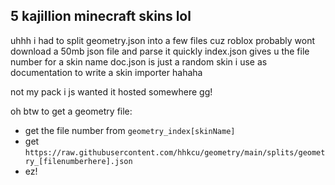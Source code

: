 ## 5 kajillion minecraft skins lol

uhhh i had to split geometry.json into a few files cuz roblox probably wont download a 50mb json file and parse it quickly
index.json gives u the file number for a skin name
doc.json is just a random skin i use as documentation to write a skin importer hahaha

not my pack i js wanted it hosted somewhere
gg!

oh btw to get a geometry file:
* get the file number from `geometry_index[skinName]`
* get `https://raw.githubusercontent.com/hhkcu/geometry/main/splits/geometry_[filenumberhere].json`
* ez!